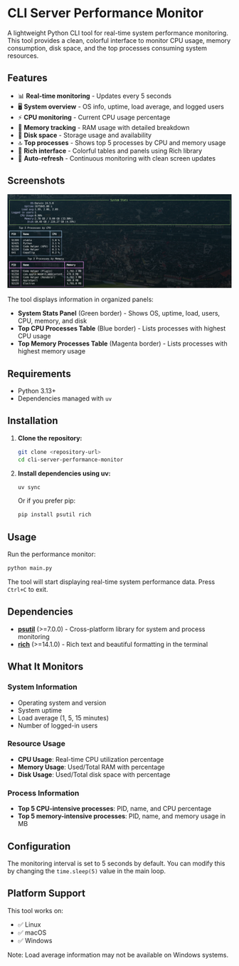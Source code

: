 # CLI Server Performance Monitor

A lightweight Python CLI tool for real-time system performance monitoring. This tool provides a clean, colorful interface to monitor CPU usage, memory consumption, disk space, and the top processes consuming system resources.

## Features

- 📊 **Real-time monitoring** - Updates every 5 seconds
- 🖥️ **System overview** - OS info, uptime, load average, and logged users
- ⚡ **CPU monitoring** - Current CPU usage percentage
- 🧠 **Memory tracking** - RAM usage with detailed breakdown
- 💾 **Disk space** - Storage usage and availability
- 🔝 **Top processes** - Shows top 5 processes by CPU and memory usage
- 🎨 **Rich interface** - Colorful tables and panels using Rich library
- 🔄 **Auto-refresh** - Continuous monitoring with clean screen updates

## Screenshots

![CLI Performance Monitor Screenshot](docs/images/image.png)

The tool displays information in organized panels:
- **System Stats Panel** (Green border) - Shows OS, uptime, load, users, CPU, memory, and disk
- **Top CPU Processes Table** (Blue border) - Lists processes with highest CPU usage
- **Top Memory Processes Table** (Magenta border) - Lists processes with highest memory usage

## Requirements

- Python 3.13+
- Dependencies managed with `uv`

## Installation

1. **Clone the repository:**
   ```bash
   git clone <repository-url>
   cd cli-server-performance-monitor
   ```

2. **Install dependencies using uv:**
   ```bash
   uv sync
   ```

   Or if you prefer pip:
   ```bash
   pip install psutil rich
   ```

## Usage

Run the performance monitor:

```bash
python main.py
```

The tool will start displaying real-time system performance data. Press `Ctrl+C` to exit.

## Dependencies

- **[psutil](https://pypi.org/project/psutil/)** (>=7.0.0) - Cross-platform library for system and process monitoring
- **[rich](https://pypi.org/project/rich/)** (>=14.1.0) - Rich text and beautiful formatting in the terminal

## What It Monitors

### System Information
- Operating system and version
- System uptime
- Load average (1, 5, 15 minutes)
- Number of logged-in users

### Resource Usage
- **CPU Usage**: Real-time CPU utilization percentage
- **Memory Usage**: Used/Total RAM with percentage
- **Disk Usage**: Used/Total disk space with percentage

### Process Information
- **Top 5 CPU-intensive processes**: PID, name, and CPU percentage
- **Top 5 memory-intensive processes**: PID, name, and memory usage in MB

## Configuration

The monitoring interval is set to 5 seconds by default. You can modify this by changing the `time.sleep(5)` value in the main loop.

## Platform Support

This tool works on:
- ✅ Linux
- ✅ macOS  
- ✅ Windows

Note: Load average information may not be available on Windows systems.
